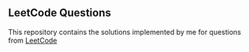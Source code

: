## LeetCode Questions

This repository contains the solutions implemented by me for questions from [LeetCode](https://leetcode.com/)
